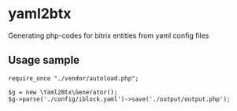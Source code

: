 # yaml2btx
Generating php-codes for bitrix entities from yaml config files

## Usage sample

```
require_once "./vendor/autoload.php";

$g = new \Yaml2Btx\Generator();
$g->parse('./config/iblock.yaml')->save('./output/output.php');

```
